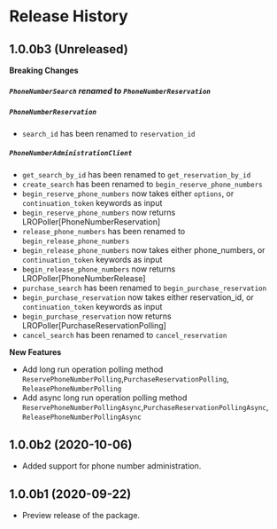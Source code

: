 # Release History
## 1.0.0b3 (Unreleased) 

**Breaking Changes**

##### `PhoneNumberSearch` renamed to `PhoneNumberReservation`

##### `PhoneNumberReservation`
- `search_id` has been renamed to `reservation_id`

##### `PhoneNumberAdministrationClient`
- `get_search_by_id` has been renamed to `get_reservation_by_id`
- `create_search` has been renamed to `begin_reserve_phone_numbers`
-  `begin_reserve_phone_numbers` now takes either `options`, or `continuation_token` keywords as input
-  `begin_reserve_phone_numbers` now returns LROPoller[PhoneNumberReservation]
- `release_phone_numbers` has been renamed to `begin_release_phone_numbers`
-  `begin_release_phone_numbers` now takes either phone_numbers, or `continuation_token` keywords as input
-  `begin_release_phone_numbers` now returns LROPoller[PhoneNumberRelease]
- `purchase_search` has been renamed to `begin_purchase_reservation`
-  `begin_purchase_reservation` now takes either reservation_id, or `continuation_token` keywords as input
-  `begin_purchase_reservation` now returns LROPoller[PurchaseReservationPolling]
- `cancel_search` has been renamed to `cancel_reservation`

**New Features**

- Add long run operation polling method `ReservePhoneNumberPolling`,`PurchaseReservationPolling`,
`ReleasePhoneNumberPolling`
- Add async long run operation polling method `ReservePhoneNumberPollingAsync`,`PurchaseReservationPollingAsync`,
`ReleasePhoneNumberPollingAsync`

## 1.0.0b2 (2020-10-06)
- Added support for phone number administration.

## 1.0.0b1 (2020-09-22)
- Preview release of the package.